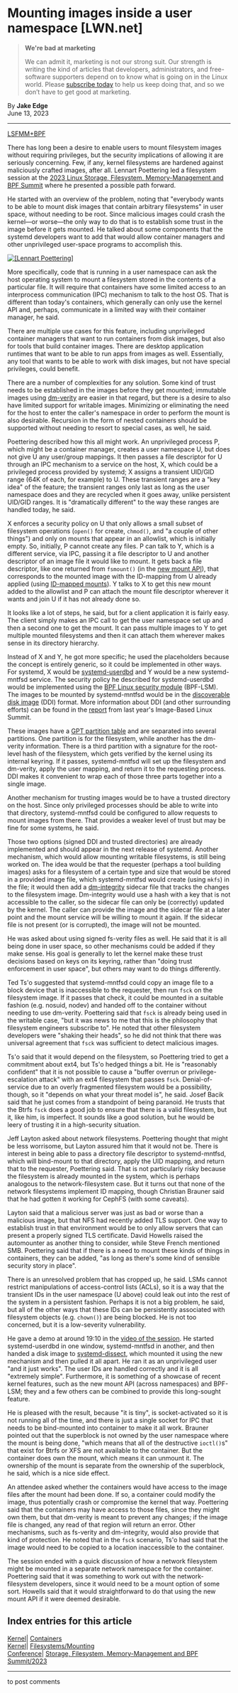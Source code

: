 # Mounting images inside a user namespace [LWN.net]

> **We're bad at marketing**
> 
> We can admit it, marketing is not our strong suit. Our strength is writing the kind of articles that developers, administrators, and free-software supporters depend on to know what is going on in the Linux world. Please [subscribe today](/Promo/nsn-bad/subscribe) to help us keep doing that, and so we don’t have to get good at marketing. 

By **Jake Edge**  
June 13, 2023 

* * *

[LSFMM+BPF](/Articles/lsfmmbpf2023)

There has long been a desire to enable users to mount filesystem images without requiring privileges, but the security implications of allowing it are seriously concerning. Few, if any, kernel filesystems are hardened against maliciously crafted images, after all. Lennart Poettering led a filesystem session at the [2023 Linux Storage, Filesystem, Memory-Management and BPF Summit](/Articles/lsfmmbpf2023) where he presented a possible path forward. 

He started with an overview of the problem, noting that "everybody wants to be able to mount disk images that contain arbitrary filesystems" in user space, without needing to be root. Since malicious images could crash the kernel—or worse—the only way to do that is to establish some trust in the image before it gets mounted. He talked about some components that the systemd developers want to add that would allow container managers and other unprivileged user-space programs to accomplish this. 

[ ![\[Lennart Poettering\]](https://static.lwn.net/images/2023/lsfmb-poettering-sm.png) ](/Articles/934461/)

More specifically, code that is running in a user namespace can ask the host operating system to mount a filesystem stored in the contents of a particular file. It will require that containers have some limited access to an interprocess communication (IPC) mechanism to talk to the host OS. That is different than today's containers, which generally can only use the kernel API and, perhaps, communicate in a limited way with their container manager, he said. 

There are multiple use cases for this feature, including unprivileged container managers that want to run containers from disk images, but also for tools that build container images. There are desktop application runtimes that want to be able to run apps from images as well. Essentially, any tool that wants to be able to work with disk images, but not have special privileges, could benefit. 

There are a number of complexities for any solution. Some kind of trust needs to be established in the images before they get mounted; immutable images using [dm-verity](https://docs.kernel.org/admin-guide/device-mapper/verity.html) are easier in that regard, but there is a desire to also have limited support for writable images. Minimizing or eliminating the need for the host to enter the caller's namespace in order to perform the mount is also desirable. Recursion in the form of nested containers should be supported without needing to resort to special cases, as well, he said. 

Poettering described how this all might work. An unprivileged process P, which might be a container manager, creates a user namespace U, but does not give U any user/group mappings. It then passes a file descriptor for U through an IPC mechanism to a service on the host, X, which could be a privileged process provided by systemd; X assigns a transient UID/GID range (64K of each, for example) to U. These transient ranges are a "key idea" of the feature; the transient ranges only last as long as the user namespace does and they are recycled when it goes away, unlike persistent UID/GID ranges. It is "dramatically different" to the way these ranges are handled today, he said. 

X enforces a security policy on U that only allows a small subset of filesystem operations (`open()` for create, `chmod()`, and "a couple of other things") and only on mounts that appear in an allowlist, which is initially empty. So, initially, P cannot create any files. P can talk to Y, which is a different service, via IPC, passing it a file descriptor to U and another descriptor of an image file it would like to mount. It gets back a file descriptor, like one returned from `fsmount()` (in the [new mount API](/Articles/759499/)), that corresponds to the mounted image with the ID-mapping from U already applied (using [ID-mapped mounts](/Articles/896255/)). Y talks to X to get this new mount added to the allowlist and P can attach the mount file descriptor wherever it wants and join U if it has not already done so. 

It looks like a lot of steps, he said, but for a client application it is fairly easy. The client simply makes an IPC call to get the user namespace set up and then a second one to get the mount. It can pass multiple images to Y to get multiple mounted filesystems and then it can attach them wherever makes sense in its directory hierarchy. 

Instead of X and Y, he got more specific; he used the placeholders because the concept is entirely generic, so it could be implemented in other ways. For systemd, X would be [systemd-userdbd](https://www.freedesktop.org/software/systemd/man/systemd-userdbd.service.html) and Y would be a new systemd-mntfsd service. The security policy he described for systemd-userdbd would be implemented using the [BPF Linux security module](https://docs.kernel.org/bpf/prog_lsm.html) (BPF-LSM). The images to be mounted by systemd-mntfsd would be in the [discoverable disk image](https://github.com/uapi-group/specifications/blob/main/specs/discoverable_disk_image.md) (DDI) format. More information about DDI (and other surrounding efforts) can be found in the [report](/Articles/912774/) from last year's Image-Based Linux Summit. 

These images have a [GPT partition table](https://en.wikipedia.org/wiki/GUID_Partition_Table) and are separated into several partitions. One partition is for the filesystem, while another has the dm-verity information. There is a third partition with a signature for the root-level hash of the filesystem, which gets verified by the kernel using its internal keyring. If it passes, systemd-mntfsd will set up the filesystem and dm-verity, apply the user mapping, and return it to the requesting process. DDI makes it convenient to wrap each of those three parts together into a single image. 

Another mechanism for trusting images would be to have a trusted directory on the host. Since only privileged processes should be able to write into that directory, systemd-mntfsd could be configured to allow requests to mount images from there. That provides a weaker level of trust but may be fine for some systems, he said. 

Those two options (signed DDI and trusted directories) are already implemented and should appear in the next release of systemd. Another mechanism, which would allow mounting writable filesystems, is still being worked on. The idea would be that the requester (perhaps a tool building images) asks for a filesystem of a certain type and size that would be stored in a provided image file, which systemd-mntfsd would create (using `mkfs`) in the file; it would then add a [dm-integrity](https://docs.kernel.org/admin-guide/device-mapper/dm-integrity.html) sidecar file that tracks the changes to the filesystem image. Dm-integrity would use a hash with a key that is not accessible to the caller, so the sidecar file can only be (correctly) updated by the kernel. The caller can provide the image and the sidecar file at a later point and the mount service will be willing to mount it again. If the sidecar file is not present (or is corrupted), the image will not be mounted. 

He was asked about using signed fs-verity files as well. He said that it is all being done in user space, so other mechanisms could be added if they make sense. His goal is generally to let the kernel make these trust decisions based on keys on its keyring, rather than "doing trust enforcement in user space", but others may want to do things differently. 

Ted Ts'o suggested that systemd-mntfsd could copy an image file to a block device that is inaccessible to the requester, then run `fsck` on the filesystem image. If it passes that check, it could be mounted in a suitable fashion (e.g. nosuid, nodev) and handed off to the container without needing to use dm-verity. Poettering said that `fsck` is already being used in the writable case, "but it was news to me that this is the philosophy that filesystem engineers subscribe to". He noted that other filesystem developers were "shaking their heads", so he did not think that there was universal agreement that `fsck` was sufficient to detect malicious images. 

Ts'o said that it would depend on the filesystem, so Poettering tried to get a commitment about ext4, but Ts'o hedged things a bit. He is "reasonably confident" that it is not possible to cause a "buffer overrun or privilege-escalation attack" with an ext4 filesystem that passes `fsck`. Denial-of-service due to an overly fragmented filesystem would be a possibility, though, so it "depends on what your threat model is", he said. Josef Bacik said that he just comes from a standpoint of being paranoid. He trusts that the Btrfs `fsck` does a good job to ensure that there is a valid filesystem, but it, like him, is imperfect. It sounds like a good solution, but he would be leery of trusting it in a high-security situation. 

Jeff Layton asked about network filesystems. Poettering thought that might be less worrisome, but Layton assured him that it would not be. There is interest in being able to pass a directory file descriptor to systemd-mntfsd, which will bind-mount to that directory, apply the UID mapping, and return that to the requester, Poettering said. That is not particularly risky because the filesystem is already mounted in the system, which is perhaps analogous to the network-filesystem case. But it turns out that none of the network filesystems implement ID mapping, though Christian Brauner said that he had gotten it working for CephFS (with some caveats). 

Layton said that a malicious server was just as bad or worse than a malicious image, but that NFS had recently added TLS support. One way to establish trust in that environment would be to only allow servers that can present a properly signed TLS certificate. David Howells raised the automounter as another thing to consider, while Steve French mentioned SMB. Poettering said that if there is a need to mount these kinds of things in containers, they can be added, "as long as there's some kind of sensible security story in place". 

There is an unresolved problem that has cropped up, he said. LSMs cannot restrict manipulations of access-control lists (ACLs), so it is a way that the transient IDs in the user namespace (U above) could leak out into the rest of the system in a persistent fashion. Perhaps it is not a big problem, he said, but all of the other ways that these IDs can be persistently associated with filesystem objects (e.g. `chown()`) are being blocked. He is not too concerned, but it is a low-severity vulnerability. 

He gave a demo at around 19:10 in the [video of the session](https://www.youtube.com/watch?v=RbMhupT3Dk4). He started systemd-userdbd in one window, systemd-mntfsd in another, and then handed a disk image to [systemd-dissect](https://www.freedesktop.org/software/systemd/man/systemd-dissect.html), which mounted it using the new mechanism and then pulled it all apart. He ran it as an unprivileged user "and it just works". The user IDs are handled correctly and it is all "extremely simple". Furthermore, it is something of a showcase of recent kernel features, such as the new mount API (across namespaces) and BPF-LSM; they and a few others can be combined to provide this long-sought feature. 

He is pleased with the result, because "it is tiny", is socket-activated so it is not running all of the time, and there is just a single socket for IPC that needs to be bind-mounted into container to make it all work. Brauner pointed out that the superblock is not owned by the user namespace where the mount is being done, "which means that all of the destructive `ioctl()`s" that exist for Btrfs or XFS are not available to the container. But the container does own the mount, which means it can unmount it. The ownership of the mount is separate from the ownership of the superblock, he said, which is a nice side effect. 

An attendee asked whether the containers would have access to the image files after the mount had been done. If so, a container could modify the image, thus potentially crash or compromise the kernel that way. Poettering said that the containers may have access to those files, since they might own them, but that dm-verity is meant to prevent any changes; if the image file is changed, any read of that region will return an error. Other mechanisms, such as fs-verity and dm-integrity, would also provide that kind of protection. He noted that in the `fsck` scenario, Ts'o had said that the image would need to be copied to a location inaccessible to the container. 

The session ended with a quick discussion of how a network filesystem might be mounted in a separate network namespace for the container. Poettering said that it was something to work out with the network-filesystem developers, since it would need to be a mount option of some sort. Howells said that it would straightforward to do that using the new mount API if it were deemed desirable. 

  
Index entries for this article  
---  
[Kernel](/Kernel/Index)| [Containers](/Kernel/Index#Containers)  
[Kernel](/Kernel/Index)| [Filesystems/Mounting](/Kernel/Index#Filesystems-Mounting)  
[Conference](/Archives/ConferenceIndex/)| [Storage, Filesystem, Memory-Management and BPF Summit/2023](/Archives/ConferenceIndex/#Storage_Filesystem_Memory-Management_and_BPF_Summit-2023)  
  


* * *

to post comments 

